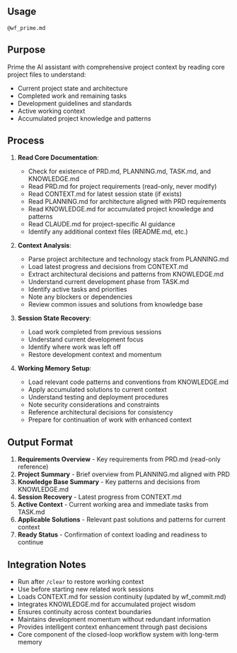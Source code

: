 ##                                                                                     Usage
`@wf_prime.md`

##                                                                                     Purpose
Prime the AI assistant with comprehensive project context by reading core project files to understand:
- Current project state and architecture
- Completed work and remaining tasks
- Development guidelines and standards
- Active working context
- Accumulated project knowledge and patterns

##                                                                                     Process
1. **Read Core Documentation**:
   - Check for existence of PRD.md, PLANNING.md, TASK.md, and KNOWLEDGE.md
   - Read PRD.md for project requirements (read-only, never modify)
   - Read CONTEXT.md for latest session state (if exists)
   - Read PLANNING.md for architecture aligned with PRD requirements
   - Read KNOWLEDGE.md for accumulated project knowledge and patterns
   - Read CLAUDE.md for project-specific AI guidance
   - Identify any additional context files (README.md, etc.)

2. **Context Analysis**:
   - Parse project architecture and technology stack from PLANNING.md
   - Load latest progress and decisions from CONTEXT.md
   - Extract architectural decisions and patterns from KNOWLEDGE.md
   - Understand current development phase from TASK.md
   - Identify active tasks and priorities
   - Note any blockers or dependencies
   - Review common issues and solutions from knowledge base

3. **Session State Recovery**:
   - Load work completed from previous sessions
   - Understand current development focus
   - Identify where work was left off
   - Restore development context and momentum

4. **Working Memory Setup**:
   - Load relevant code patterns and conventions from KNOWLEDGE.md
   - Apply accumulated solutions to current context
   - Understand testing and deployment procedures
   - Note security considerations and constraints
   - Reference architectural decisions for consistency
   - Prepare for continuation of work with enhanced context

##                                                                                     Output Format
1. **Requirements Overview** - Key requirements from PRD.md (read-only reference)
2. **Project Summary** - Brief overview from PLANNING.md aligned with PRD
3. **Knowledge Base Summary** - Key patterns and decisions from KNOWLEDGE.md
4. **Session Recovery** - Latest progress from CONTEXT.md
5. **Active Context** - Current working area and immediate tasks from TASK.md
6. **Applicable Solutions** - Relevant past solutions and patterns for current context
7. **Ready Status** - Confirmation of context loading and readiness to continue

##                                                                                     Integration Notes
- Run after `/clear` to restore working context
- Use before starting new related work sessions
- Loads CONTEXT.md for session continuity (updated by wf_commit.md)
- Integrates KNOWLEDGE.md for accumulated project wisdom
- Ensures continuity across context boundaries
- Maintains development momentum without redundant information
- Provides intelligent context enhancement through past decisions
- Core component of the closed-loop workflow system with long-term memory